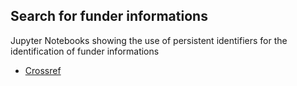 ## Search for funder informations

Jupyter Notebooks showing the use of persistent identifiers for the identification of funder informations

* [Crossref](https://www.crossref.org/)
